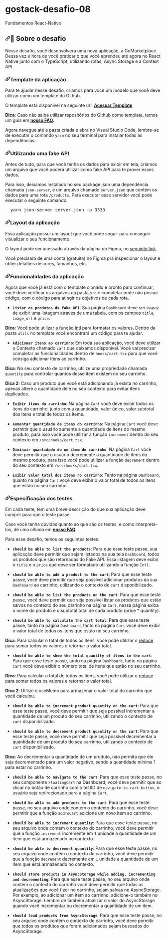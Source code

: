 # gostack-desafio-08
Fundamentos React-Native

<h2><a id="user-content-rocket-sobre-o-desafio" class="anchor" aria-hidden="true" href="#rocket-sobre-o-desafio"><svg class="octicon octicon-link" viewBox="0 0 16 16" version="1.1" width="16" height="16" aria-hidden="true"><path fill-rule="evenodd" d="M7.775 3.275a.75.75 0 001.06 1.06l1.25-1.25a2 2 0 112.83 2.83l-2.5 2.5a2 2 0 01-2.83 0 .75.75 0 00-1.06 1.06 3.5 3.5 0 004.95 0l2.5-2.5a3.5 3.5 0 00-4.95-4.95l-1.25 1.25zm-4.69 9.64a2 2 0 010-2.83l2.5-2.5a2 2 0 012.83 0 .75.75 0 001.06-1.06 3.5 3.5 0 00-4.95 0l-2.5 2.5a3.5 3.5 0 004.95 4.95l1.25-1.25a.75.75 0 00-1.06-1.06l-1.25 1.25a2 2 0 01-2.83 0z"></path></svg></a><g-emoji class="g-emoji" alias="rocket" fallback-src="https://github.githubassets.com/images/icons/emoji/unicode/1f680.png">🚀</g-emoji> Sobre o desafio</h2>
<p>Nesse desafio, você desenvolverá uma nova aplicação, a GoMarketplace. Dessa vez é hora de você praticar o que você aprendeu até agora no React Native junto com o TypeScript, utilizando rotas, Async Storage e a Context API.</p>
<h3><a id="user-content-template-da-aplicação" class="anchor" aria-hidden="true" href="#template-da-aplicação"><svg class="octicon octicon-link" viewBox="0 0 16 16" version="1.1" width="16" height="16" aria-hidden="true"><path fill-rule="evenodd" d="M7.775 3.275a.75.75 0 001.06 1.06l1.25-1.25a2 2 0 112.83 2.83l-2.5 2.5a2 2 0 01-2.83 0 .75.75 0 00-1.06 1.06 3.5 3.5 0 004.95 0l2.5-2.5a3.5 3.5 0 00-4.95-4.95l-1.25 1.25zm-4.69 9.64a2 2 0 010-2.83l2.5-2.5a2 2 0 012.83 0 .75.75 0 001.06-1.06 3.5 3.5 0 00-4.95 0l-2.5 2.5a3.5 3.5 0 004.95 4.95l1.25-1.25a.75.75 0 00-1.06-1.06l-1.25 1.25a2 2 0 01-2.83 0z"></path></svg></a>Template da aplicação</h3>
<p>Para te ajudar nesse desafio, criamos para você um modelo que você deve utilizar como um template do Github.</p>
<p>O template está disponível na seguinte url: <strong><a href="https://github.com/Rocketseat/gostack-template-fundamentos-react-native">Acessar Template</a></strong></p>
<p><strong>Dica</strong>: Caso não saiba utilizar repositórios do Github como template, temos um guia em <strong><a href="https://github.com/Rocketseat/bootcamp-gostack-desafios/tree/master/faq-desafios">nosso FAQ</a>.</strong></p>
<p>Agora navegue até a pasta criada e abra no Visual Studio Code, lembre-se de executar o comando <code>yarn</code> no seu terminal para instalar todas as dependências.</p>
<h3><a id="user-content-utilizando-uma-fake-api" class="anchor" aria-hidden="true" href="#utilizando-uma-fake-api"><svg class="octicon octicon-link" viewBox="0 0 16 16" version="1.1" width="16" height="16" aria-hidden="true"><path fill-rule="evenodd" d="M7.775 3.275a.75.75 0 001.06 1.06l1.25-1.25a2 2 0 112.83 2.83l-2.5 2.5a2 2 0 01-2.83 0 .75.75 0 00-1.06 1.06 3.5 3.5 0 004.95 0l2.5-2.5a3.5 3.5 0 00-4.95-4.95l-1.25 1.25zm-4.69 9.64a2 2 0 010-2.83l2.5-2.5a2 2 0 012.83 0 .75.75 0 001.06-1.06 3.5 3.5 0 00-4.95 0l-2.5 2.5a3.5 3.5 0 004.95 4.95l1.25-1.25a.75.75 0 00-1.06-1.06l-1.25 1.25a2 2 0 01-2.83 0z"></path></svg></a>Utilizando uma fake API</h3>
<p>Antes de tudo, para que você tenha os dados para exibir em tela, criamos um arquivo que você poderá utilizar como fake API para te prover esses dados.</p>
<p>Para isso, deixamos instalado no seu package.json uma dependência chamada <code>json-server</code>, e um arquivo chamado <code>server.json</code> que contém os dados para uma rota <code>/products</code>. Para executar esse servidor você pode executar o seguinte comando:</p>
<div class="highlight highlight-source-js position-relative" data-snippet-clipboard-copy-content="  yarn json-server server.json -p 3333
"><pre>  <span class="pl-s1">yarn</span> <span class="pl-s1">json</span><span class="pl-c1">-</span><span class="pl-s1">server</span> <span class="pl-s1">server</span><span class="pl-kos">.</span><span class="pl-c1">json</span> <span class="pl-c1">-</span><span class="pl-s1">p</span> <span class="pl-c1">3333</span></pre></div>
<h3><a id="user-content-layout-da-aplicação" class="anchor" aria-hidden="true" href="#layout-da-aplicação"><svg class="octicon octicon-link" viewBox="0 0 16 16" version="1.1" width="16" height="16" aria-hidden="true"><path fill-rule="evenodd" d="M7.775 3.275a.75.75 0 001.06 1.06l1.25-1.25a2 2 0 112.83 2.83l-2.5 2.5a2 2 0 01-2.83 0 .75.75 0 00-1.06 1.06 3.5 3.5 0 004.95 0l2.5-2.5a3.5 3.5 0 00-4.95-4.95l-1.25 1.25zm-4.69 9.64a2 2 0 010-2.83l2.5-2.5a2 2 0 012.83 0 .75.75 0 001.06-1.06 3.5 3.5 0 00-4.95 0l-2.5 2.5a3.5 3.5 0 004.95 4.95l1.25-1.25a.75.75 0 00-1.06-1.06l-1.25 1.25a2 2 0 01-2.83 0z"></path></svg></a>Layout da aplicação</h3>
<p>Essa aplicação possui um layout que você pode seguir para conseguir visualizar o seu funcionamento.</p>
<p>O layout pode ser acessado através da página do Figma, no <a href="https://www.figma.com/file/VgK3hsmyGbqiGu9FdqfUzF/GoMarketplace?node-id=0%3A1" rel="nofollow">seguinte link</a>.</p>
<p>Você precisará de uma conta (gratuita) no Figma pra inspecionar o layout e obter detalhes de cores, tamanhos, etc.</p>
<h3><a id="user-content-funcionalidades-da-aplicação" class="anchor" aria-hidden="true" href="#funcionalidades-da-aplicação"><svg class="octicon octicon-link" viewBox="0 0 16 16" version="1.1" width="16" height="16" aria-hidden="true"><path fill-rule="evenodd" d="M7.775 3.275a.75.75 0 001.06 1.06l1.25-1.25a2 2 0 112.83 2.83l-2.5 2.5a2 2 0 01-2.83 0 .75.75 0 00-1.06 1.06 3.5 3.5 0 004.95 0l2.5-2.5a3.5 3.5 0 00-4.95-4.95l-1.25 1.25zm-4.69 9.64a2 2 0 010-2.83l2.5-2.5a2 2 0 012.83 0 .75.75 0 001.06-1.06 3.5 3.5 0 00-4.95 0l-2.5 2.5a3.5 3.5 0 004.95 4.95l1.25-1.25a.75.75 0 00-1.06-1.06l-1.25 1.25a2 2 0 01-2.83 0z"></path></svg></a>Funcionalidades da aplicação</h3>
<p>Agora que você já está com o template clonado e pronto para continuar, você deve verificar os arquivos da pasta <code>src</code> e completar onde não possui código, com o código para atingir os objetivos de cada rota.</p>
<ul>
<li><strong><code>Listar os produtos da fake API</code></strong>: Sua página <code>Dashboard</code> deve ser capaz de exibir uma listagem através de uma tabela, com os campos <code>title</code>, <code>image_url</code> e <code>price</code>.</li>
</ul>
<p><strong>Dica</strong>: Você pode utilizar a função <a href="https://developer.mozilla.org/pt-BR/docs/Web/JavaScript/Reference/Global_Objects/NumberFormat" rel="nofollow">Intl</a> para formatar os valores. Dentro da pasta <code>utils</code> no template você encontrará um código para te ajudar.</p>
<ul>
<li><strong><code>Adicionar itens ao carrinho</code></strong>: Em toda sua aplicação, você deve utilizar o Contexto chamado <code>cart</code> que deixamos disponível. Você vai precisar completar as funcionalidades dentro de <code>hooks/cart.tsx</code> para que você consiga adicionar itens ao carrinho.</li>
</ul>
<p><strong>Dica</strong>: No seu contexto de carrinho, utilize uma propriedade chamada <code>quantity</code> para controlar quantos desse item existem no seu carrinho.</p>
<p><strong>Dica 2</strong>: Caso um produto que você está adicionando já exista no carrinho, apenas altere a quantidade dele no seu contexto para evitar itens duplicados.</p>
<ul>
<li>
<p><strong><code>Exibir itens do carrinho</code></strong>: Na página <code>Cart</code> você deve exibir todos os itens do carrinho, junto com a quantidade, valor único, valor subtotal dos itens e total de todos os items.</p>
</li>
<li>
<p><strong><code>Aumentar quantidade de itens do carrinho</code></strong>: Na página <code>Cart</code> você deve permitir que o usuário aumente a quantidade de itens do mesmo produto, para isso você pode utilizar a função <code>increment</code> dentro do seu contexto em <code>/src/hooks/cart.tsx</code>.</p>
</li>
<li>
<p><strong><code>Diminuir quantidade de um item do carrinho</code></strong>: Na página <code>Cart</code> você deve permitir que o usuário decremente a quantidade de itens do mesmo produto, para isso você pode utilizar a função <code>decrement</code> dentro do seu contexto em <code>/src/hooks/cart.tsx</code>.</p>
</li>
<li>
<p><strong><code>Exibir valor total dos itens no carrinho</code></strong>: Tanto na página <code>Dashboard</code>, quanto na página <code>Cart</code> você deve exibir o valor total de todos os itens que estão no seu carrinho.</p>
</li>
</ul>
<h3><a id="user-content-específicação-dos-testes" class="anchor" aria-hidden="true" href="#específicação-dos-testes"><svg class="octicon octicon-link" viewBox="0 0 16 16" version="1.1" width="16" height="16" aria-hidden="true"><path fill-rule="evenodd" d="M7.775 3.275a.75.75 0 001.06 1.06l1.25-1.25a2 2 0 112.83 2.83l-2.5 2.5a2 2 0 01-2.83 0 .75.75 0 00-1.06 1.06 3.5 3.5 0 004.95 0l2.5-2.5a3.5 3.5 0 00-4.95-4.95l-1.25 1.25zm-4.69 9.64a2 2 0 010-2.83l2.5-2.5a2 2 0 012.83 0 .75.75 0 001.06-1.06 3.5 3.5 0 00-4.95 0l-2.5 2.5a3.5 3.5 0 004.95 4.95l1.25-1.25a.75.75 0 00-1.06-1.06l-1.25 1.25a2 2 0 01-2.83 0z"></path></svg></a>Específicação dos testes</h3>
<p>Em cada teste, tem uma breve descrição do que sua aplicação deve cumprir para que o teste passe.</p>
<p>Caso você tenha dúvidas quanto ao que são os testes, e como interpretá-los, dé uma olhada em <strong><a href="https://github.com/Rocketseat/bootcamp-gostack-desafios/tree/master/faq-desafios">nosso FAQ</a>.</strong></p>
<p>Para esse desafio, temos os seguintes testes:</p>
<ul>
<li>
<p><strong><code>should be able to list the products</code></strong>: Para que esse teste passe, sua aplicação deve permitir que sejam listados na sua tela <code>Dashboard</code>, todos os produtos que são retornadas do Fake API. Essa listagem deve exibir o <code>title</code> e o <code>price</code> que deve ser formatado utilizando a função <code>Intl</code>.</p>
</li>
<li>
<p><strong><code>should be able to add a product to the cart</code></strong>: Para que esse teste passe, você deve permitir que seja possível adicionar produtos da sua <code>Dashboard</code> ao carrinho, utilizando o contexto de <code>cart</code> disponibilizado.</p>
</li>
<li>
<p><strong><code>should be able to list the products on the cart</code></strong>: Para que esse teste passe, você deve permitir que seja possível listar os produtos que estão salvos no contexto do seu carrinho na página <code>Cart</code>, nessa página exiba o nome do produto e o subtotal total de cada produto (price * quantity).</p>
</li>
<li>
<p><strong><code>should be able to calculate the cart total</code></strong>: Para que esse teste passe, tanto na página <code>Dashboard</code>, tanto na página <code>Cart</code> você deve exibir o valor total de todos os itens que estão no seu carrinho.</p>
</li>
</ul>
<p><strong>Dica</strong>: Para calcular o total de todos os itens, você pode utilizar o <a href="https://developer.mozilla.org/pt-BR/docs/Web/JavaScript/Reference/Global_Objects/Array/reduce" rel="nofollow">reduce</a> para somar todos os valores e retornar o valor total.</p>
<ul>
<li><strong><code>should be able to show the total quantity of itens in the cart</code></strong>: Para que esse teste passe, tanto na página <code>Dashboard</code>, tanto na página <code>Cart</code> você deve exibir o número total de itens que estão no seu carrinho.</li>
</ul>
<p><strong>Dica</strong>: Para calcular o total de todos os itens, você pode utilizar o <a href="https://developer.mozilla.org/pt-BR/docs/Web/JavaScript/Reference/Global_Objects/Array/reduce" rel="nofollow">reduce</a> para somar todos os valores e retornar o valor total.</p>
<p><strong>Dica 2</strong>: Utilize o useMemo para armazenar o valor total do carrinho que você calculou.</p>
<ul>
<li>
<p><strong><code>should be able to increment product quantity on the cart</code></strong>: Para que esse teste passe, você deve permitir que seja possível incrementar a quantidade de um produto do seu carrinho, utilizando o contexto de <code>cart</code> disponibilizado.</p>
</li>
<li>
<p><strong><code>should be able to decrement product quantity on the cart</code></strong>: Para que esse teste passe, você deve permitir que seja possível decrementar a quantidade de um produto do seu carrinho, utilizando o contexto de <code>cart</code> disponibilizado.</p>
</li>
</ul>
<p><strong>Dica</strong>: Ao decrementar a quantidade de um produto, não permita que ele seja decrementado para um valor negativo, sendo a quantidade mínima 1 para estar no carrinho.</p>
<ul>
<li>
<p><strong><code>should be able to navigate to the cart</code></strong>: Para que esse teste passe, no seu componente <code>FloatingCart</code> na Dashboard, você deve permitir que ao clicar no botão de carrinho com o testID de <code>navigate-to-cart-button</code>, o usuário seja redirecionado para a página <code>Cart</code>.</p>
</li>
<li>
<p><strong><code>should be able to add products to the cart</code></strong>: Para que esse teste passe, no seu arquivo onde contém o contexto do carrinho, você deve permitir que a função <code>addToCart</code> adicione um novo item ao carrinho.</p>
</li>
<li>
<p><strong><code>should be able to increment quantity</code></strong>: Para que esse teste passe, no seu arquivo onde contém o contexto do carrinho, você deve permitir que a função <code>increment</code> incremente em <code>1</code> unidade a quantidade de um item que está armazenado no contexto.</p>
</li>
<li>
<p><strong><code>should be able to decrement quantity</code></strong>: Para que esse teste passe, no seu arquivo onde contém o contexto do carrinho, você deve permitir que a função <code>decrement</code> decremente em <code>1</code> unidade a quantidade de um item que está armazenado no contexto.</p>
</li>
<li>
<p><strong><code>should store products in AsyncStorage while adding, incrementing and decrementing</code></strong>: Para que esse teste passe, no seu arquivo onde contém o contexto do carrinho você deve permitir que todas as atualizações que você fizer no carrinho, sejam salvas no AsyncStorage. Por exemplo, ao adicionar um item ao carrinho, adicione-o também no AsyncStorage. Lembre de também atualizar o valor do AsyncStorage quando você incrementar ou decrementar a quantidade de um item.</p>
</li>
<li>
<p><strong><code>should load products from AsyncStorage</code></strong>: Para que esse teste passe, no seu arquivo onde contém o contexto do carrinho, você deve permitir que todos os produtos que foram adicionados sejam buscados do AsyncStorage.</p>
</li>
</ul>
